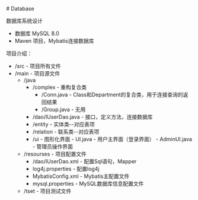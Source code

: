 ﻿﻿﻿﻿﻿﻿# Database数据库系统设计- 数据库 MySQL 8.0- Maven 项目，Mybatis连接数据库项目介绍：- /src - 项目所有文件 - /main - 项目源文件     - /java         - /complex - 重构复合类             - /Conn.java - Class和Department的复合类，用于连接查询的返回结果             - /Group.java - 无用         - /dao/IUserDao.java - 接口，定义方法，连接数据库         - /entity - 实体类--对应表项         - /relation - 联系类--对应表项         - /ui - 图形化界面               - UI.java - 用户主界面（登录界面）               - AdminUI.java - 管理员操作界面      - /resourses - 项目配置文件         - /dao/IUserDao.xml - 配置Sql语句，Mapper         - log4j.properties - 配置log4j         - MybatisConfig.xml - Mybatis主配置文件         - mysql.properties - MySQL数据库信息配置文件   - /tset - 项目测试文件